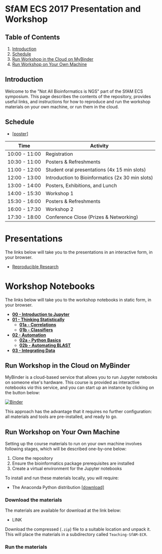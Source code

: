 # SfAM ECS 2017 Presentation and Workshop

## Table of Contents

1. [Introduction](#introduction)
2. [Schedule](#schedule)
3. [Run Workshop in the Cloud on MyBinder](#mybinder)
4. [Run Workshop on Your Own Machine](#local)

<a id="introduction"></a>
## Introduction
Welcome to the "Not All Bioinformatics is NGS" part of the SfAM ECS symposium. This page describes the contents of the repository, provides useful links, and instructions for how to reproduce and run the workshop materials on your own machine, or run them in the cloud.

<a id="schedule"></a>
## Schedule
* [[poster]](posters/SfAM_Bioinformatics_A4.pdf)

| Time          | Activity                                         |
| ------------- | ------------------------------------------------ |
| 10:00 - 11:00 | Registration                                     |
| 10:30 - 11:00 | Posters & Refreshments                           |
| 11:00 - 12:00 | Student oral presentations (4x 15 min slots)     |
| 12:00 - 13:00 | Introduction to Bioinformatics (2x 30 min slots) |
| 13:00 - 14:00 | Posters, Exhibitions, and Lunch                  |
| 14:00 - 15:30 | Workshop 1                                       |
| 15:30 - 16:00 | Posters & Refreshments                           |
| 16:00 - 17:30 | Workshop 2                                       |
| 17:30 - 18:00 | Conference Close (Prizes & Networking)           |

<a id="presentations"></a>
# Presentations

The links below will take you to the presentations in an interactive form, in your browser.

* [Reproducible Research](presentations/slides01-reproducible_research.html)

<a id="mybinder"></a>

<a id="notebooks"></a>
# Workshop Notebooks

The links below will take you to the workshop notebooks in static form, in your browser.

* [**00 - Introduction to Jupyter**](./blob/master/workshop/00-jupyter_intro.ipynb) 
* [**01 - Thinking Statistically**](./blob/master/workshop/01-thinking_statistically.html)
  * [**01a - Correlations**](./blob/master/workshop/01a-correlations.html)
  * [**01b - Classifiers**](./blob/master/workshop/01b-clasifiers.html)
* [**02 - Automation**](./blob/master/workshop/02-automation.html)
  * [**02a - Python Basics**](./blob/master/workshop/02a-python.html)
  * [**02b - Automating BLAST**](./blob/master/workshop/02b-blast.html)
* [**03 - Integrating Data**](./blob/master/workshop/03-integrating_data.html)


## Run Workshop in the Cloud on MyBinder

MyBinder is a cloud-based service that allows you to run Jupyter notebooks on someone else's hardware. This course is provided as interactive notebooks *via* this service, and you can start up an instance by clicking on the button below:

[![Binder](http://mybinder.org/badge.svg)](http://mybinder.org/repo/widdowquinn/teaching-sfam-ecr)

This approach has the advantage that it requires no further configuration: all materials and tools are pre-installed, and ready to go.

<a id="local"></a>
## Run Workshop on Your Own Machine

Setting up the course materials to run on your own machine involves following stages, which will be described one-by-one below:

1. Clone the repository
2. Ensure the bioinformatics package prerequisites are installed
3. Create a virtual environment for the Jupyter notebooks

To install and run these materials locally, you will require:

* The Anaconda Python distribution [[download]](https://www.continuum.io/downloads)

### Download the materials

The materials are available for download at the link below:

* LINK

Download the compressed (`.zip`) file to a suitable location and unpack it. This will place the materials in a subdirectory called `Teaching-SfAM-ECR`. 

### Run the materials



